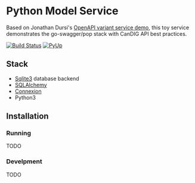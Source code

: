 # Python Model Service

Based on Jonathan Dursi's [OpenAPI variant service demo](https://github.com/CanDIG/openapi_calls_example), this toy service demonstrates the go-swagger/pop stack with CanDIG API best practices.

[![Build Status](https://travis-ci.org/CanDIG/python-model-service.svg?branch=master)](https://travis-ci.org/CanDIG/python-model-service)
[![PyUp](https://pyup.io/repos/github/CanDIG/python_model_service/shield.svg)](https://pyup.io/repos/github/CanDIG/python_model_service/)

## Stack

- [Sqlite3](https://www.sqlite.org/index.html) database backend
- [SQLAlchemy](http://sqlalchemy.org)
- [Connexion](https://github.com/zalando/connexion)
- Python3

## Installation

### Running

TODO

### Develpment

TODO

